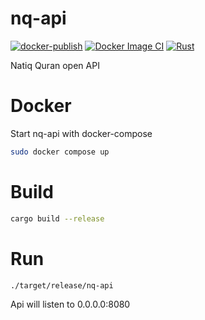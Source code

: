 # nq-api
[![docker-publish](https://github.com/NatiqQuran/nq-api/actions/workflows/docker-publish.yml/badge.svg)](https://github.com/NatiqQuran/nq-api/actions/workflows/docker-publish.yml)
[![Docker Image CI](https://github.com/NatiqQuran/nq-api/actions/workflows/docker-image.yml/badge.svg)](https://github.com/NatiqQuran/nq-api/actions/workflows/docker-image.yml)
[![Rust](https://github.com/NatiqQuran/nq-api/actions/workflows/rust.yml/badge.svg)](https://github.com/NatiqQuran/nq-api/actions/workflows/rust.yml)

Natiq Quran open API

# Docker

Start nq-api with docker-compose

```bash
sudo docker compose up
```

# Build

```bash
cargo build --release
```

# Run

```bash
./target/release/nq-api
```

Api will listen to 0.0.0.0:8080
